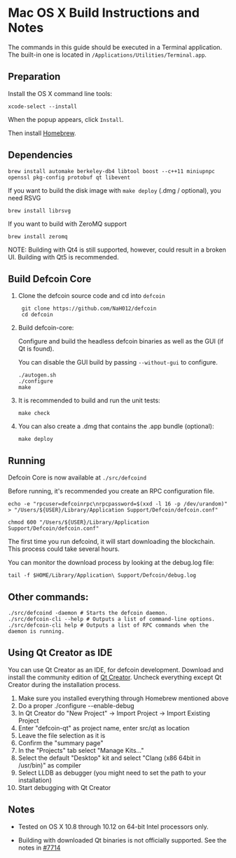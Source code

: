 Mac OS X Build Instructions and Notes
====================================
The commands in this guide should be executed in a Terminal application.
The built-in one is located in `/Applications/Utilities/Terminal.app`.

Preparation
-----------
Install the OS X command line tools:

`xcode-select --install`

When the popup appears, click `Install`.

Then install [Homebrew](https://brew.sh).

Dependencies
----------------------

    brew install automake berkeley-db4 libtool boost --c++11 miniupnpc openssl pkg-config protobuf qt libevent

If you want to build the disk image with `make deploy` (.dmg / optional), you need RSVG

    brew install librsvg

If you want to build with ZeroMQ support
    
    brew install zeromq

NOTE: Building with Qt4 is still supported, however, could result in a broken UI. Building with Qt5 is recommended.

Build Defcoin Core
------------------------

1. Clone the defcoin source code and cd into `defcoin`

        git clone https://github.com/NaH012/defcoin
        cd defcoin

2.  Build defcoin-core:

    Configure and build the headless defcoin binaries as well as the GUI (if Qt is found).

    You can disable the GUI build by passing `--without-gui` to configure.

        ./autogen.sh
        ./configure
        make

3.  It is recommended to build and run the unit tests:

        make check

4.  You can also create a .dmg that contains the .app bundle (optional):

        make deploy

Running
-------

Defcoin Core is now available at `./src/defcoind`

Before running, it's recommended you create an RPC configuration file.

    echo -e "rpcuser=defcoinrpc\nrpcpassword=$(xxd -l 16 -p /dev/urandom)" > "/Users/${USER}/Library/Application Support/Defcoin/defcoin.conf"

    chmod 600 "/Users/${USER}/Library/Application Support/Defcoin/defcoin.conf"

The first time you run defcoind, it will start downloading the blockchain. This process could take several hours.

You can monitor the download process by looking at the debug.log file:

    tail -f $HOME/Library/Application\ Support/Defcoin/debug.log

Other commands:
-------

    ./src/defcoind -daemon # Starts the defcoin daemon.
    ./src/defcoin-cli --help # Outputs a list of command-line options.
    ./src/defcoin-cli help # Outputs a list of RPC commands when the daemon is running.

Using Qt Creator as IDE
------------------------
You can use Qt Creator as an IDE, for defcoin development.
Download and install the community edition of [Qt Creator](https://www.qt.io/download/).
Uncheck everything except Qt Creator during the installation process.

1. Make sure you installed everything through Homebrew mentioned above
2. Do a proper ./configure --enable-debug
3. In Qt Creator do "New Project" -> Import Project -> Import Existing Project
4. Enter "defcoin-qt" as project name, enter src/qt as location
5. Leave the file selection as it is
6. Confirm the "summary page"
7. In the "Projects" tab select "Manage Kits..."
8. Select the default "Desktop" kit and select "Clang (x86 64bit in /usr/bin)" as compiler
9. Select LLDB as debugger (you might need to set the path to your installation)
10. Start debugging with Qt Creator

Notes
-----

* Tested on OS X 10.8 through 10.12 on 64-bit Intel processors only.

* Building with downloaded Qt binaries is not officially supported. See the notes in [#7714](https://github.com/bitcoin/bitcoin/issues/7714)
